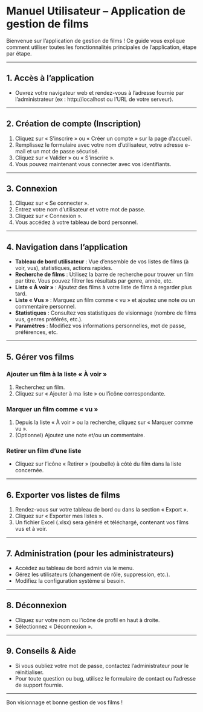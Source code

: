 # Manuel Utilisateur – Application de gestion de films

Bienvenue sur l’application de gestion de films ! Ce guide vous explique comment utiliser toutes les fonctionnalités principales de l’application, étape par étape.

---

## 1. Accès à l’application

- Ouvrez votre navigateur web et rendez-vous à l’adresse fournie par l’administrateur (ex : http://localhost ou l’URL de votre serveur).

---

## 2. Création de compte (Inscription)

1. Cliquez sur « S’inscrire » ou « Créer un compte » sur la page d’accueil.
2. Remplissez le formulaire avec votre nom d’utilisateur, votre adresse e-mail et un mot de passe sécurisé.
3. Cliquez sur « Valider » ou « S’inscrire ».
4. Vous pouvez maintenant vous connecter avec vos identifiants.

---

## 3. Connexion

1. Cliquez sur « Se connecter ».
2. Entrez votre nom d’utilisateur et votre mot de passe.
3. Cliquez sur « Connexion ».
4. Vous accédez à votre tableau de bord personnel.

---

## 4. Navigation dans l’application

- **Tableau de bord utilisateur** : Vue d’ensemble de vos listes de films (à voir, vus), statistiques, actions rapides.
- **Recherche de films** : Utilisez la barre de recherche pour trouver un film par titre. Vous pouvez filtrer les résultats par genre, année, etc.
- **Liste « À voir »** : Ajoutez des films à votre liste de films à regarder plus tard.
- **Liste « Vus »** : Marquez un film comme « vu » et ajoutez une note ou un commentaire personnel.
- **Statistiques** : Consultez vos statistiques de visionnage (nombre de films vus, genres préférés, etc.).
- **Paramètres** : Modifiez vos informations personnelles, mot de passe, préférences, etc.

---

## 5. Gérer vos films

### Ajouter un film à la liste « À voir »
1. Recherchez un film.
2. Cliquez sur « Ajouter à ma liste » ou l’icône correspondante.

### Marquer un film comme « vu »
1. Depuis la liste « À voir » ou la recherche, cliquez sur « Marquer comme vu ».
2. (Optionnel) Ajoutez une note et/ou un commentaire.

### Retirer un film d’une liste
- Cliquez sur l’icône « Retirer » (poubelle) à côté du film dans la liste concernée.

---

## 6. Exporter vos listes de films

1. Rendez-vous sur votre tableau de bord ou dans la section « Export ».
2. Cliquez sur « Exporter mes listes ».
3. Un fichier Excel (.xlsx) sera généré et téléchargé, contenant vos films vus et à voir.

---

## 7. Administration (pour les administrateurs)

- Accédez au tableau de bord admin via le menu.
- Gérez les utilisateurs (changement de rôle, suppression, etc.).
- Modifiez la configuration système si besoin.

---

## 8. Déconnexion

- Cliquez sur votre nom ou l’icône de profil en haut à droite.
- Sélectionnez « Déconnexion ».

---

## 9. Conseils & Aide

- Si vous oubliez votre mot de passe, contactez l’administrateur pour le réinitialiser.
- Pour toute question ou bug, utilisez le formulaire de contact ou l’adresse de support fournie.

---

Bon visionnage et bonne gestion de vos films ! 